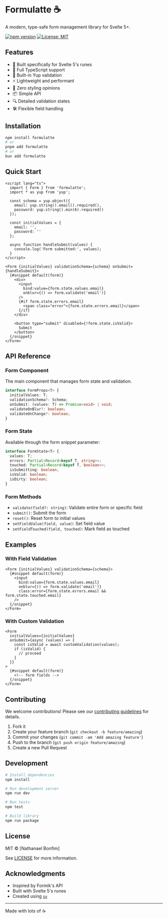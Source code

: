 # Formulatte ☕

A modern, type-safe form management library for Svelte 5+.

[![npm version](https://badge.fury.io/js/formulatte.svg)](https://badge.fury.io/js/formulatte)
[![License: MIT](https://img.shields.io/badge/License-MIT-yellow.svg)](https://opensource.org/licenses/MIT)

## Features

- 🎯 Built specifically for Svelte 5's runes
- 💪 Full TypeScript support
- 🔄 Built-in Yup validation
- ⚡ Lightweight and performant
- 🎨 Zero styling opinions
- 📦 Simple API
- 🔍 Detailed validation states
- 🛠️ Flexible field handling

## Installation

```bash
npm install formulatte
# or
pnpm add formulatte
# or
bun add formulatte
```

## Quick Start

```svelte
<script lang="ts">
  import { Form } from 'formulatte';
  import * as yup from 'yup';

  const schema = yup.object({
    email: yup.string().email().required(),
    password: yup.string().min(6).required()
  });

  const initialValues = {
    email: '',
    password: ''
  };

  async function handleSubmit(values) {
    console.log('Form submitted:', values);
  }
</script>

<Form {initialValues} validationSchema={schema} onSubmit={handleSubmit}>
  {#snippet default(form)}
    <div>
      <input 
        bind:value={form.state.values.email}
        onblur={() => form.validate('email')}
      />
      {#if form.state.errors.email}
        <span class="error">{form.state.errors.email}</span>
      {/if}
    </div>

    <button type="submit" disabled={!form.state.isValid}>
      Submit
    </button>
  {/snippet}
</Form>
```

## API Reference

### Form Component

The main component that manages form state and validation.

```typescript
interface FormProps<T> {
  initialValues: T;
  validationSchema?: Schema;
  onSubmit: (values: T) => Promise<void> | void;
  validateOnBlur?: boolean;
  validateOnChange?: boolean;
}
```

### Form State

Available through the form snippet parameter:

```typescript
interface FormState<T> {
  values: T;
  errors: Partial<Record<keyof T, string>>;
  touched: Partial<Record<keyof T, boolean>>;
  isSubmitting: boolean;
  isValid: boolean;
  isDirty: boolean;
}
```

### Form Methods

- `validate(field?: string)`: Validate entire form or specific field
- `submit()`: Submit the form
- `reset()`: Reset form to initial values
- `setFieldValue(field, value)`: Set field value
- `setFieldTouched(field, touched)`: Mark field as touched

## Examples

### With Field Validation

```svelte
<Form {initialValues} validationSchema={schema}>
  {#snippet default(form)}
    <input
      bind:value={form.state.values.email}
      onblur={() => form.validate('email')}
      class:error={form.state.errors.email && form.state.touched.email}
    />
  {/snippet}
</Form>
```

### With Custom Validation

```svelte
<Form
  initialValues={initialValues}
  onSubmit={async (values) => {
    const isValid = await customValidation(values);
    if (isValid) {
      // proceed
    }
  }}
>
  {#snippet default(form)}
    <!-- form fields -->
  {/snippet}
</Form>
```

## Contributing

We welcome contributions! Please see our [contributing guidelines](CONTRIBUTING.md) for details.

1. Fork it
2. Create your feature branch (`git checkout -b feature/amazing`)
3. Commit your changes (`git commit -am 'Add amazing feature'`)
4. Push to the branch (`git push origin feature/amazing`)
5. Create a new Pull Request

## Development

```bash
# Install dependencies
npm install

# Run development server
npm run dev

# Run tests
npm test

# Build library
npm run package
```

## License

MIT © [Nathanael Bonfim]

See [LICENSE](LICENSE) for more information.

## Acknowledgments

- Inspired by Formik's API
- Built with Svelte 5's runes
- Created using [`sv`](https://npmjs.com/package/sv)

---

Made with lots of ☕ 
